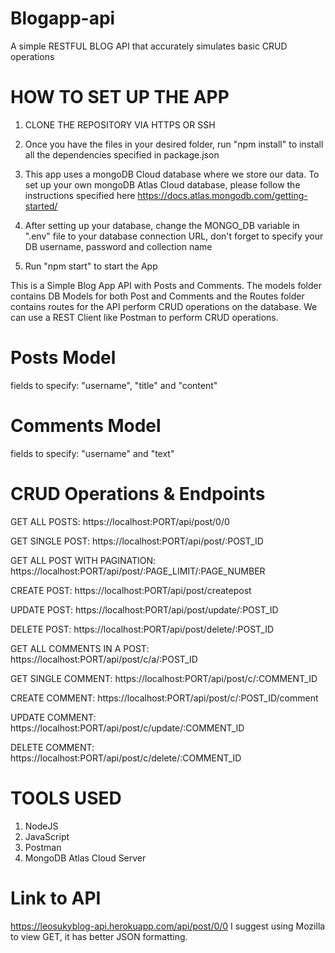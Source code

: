 # Blogapp-api
A simple RESTFUL BLOG API that accurately simulates basic CRUD operations

# HOW TO SET UP THE APP
1. CLONE THE REPOSITORY VIA HTTPS OR SSH

2. Once you have the files in your desired folder, run "npm install" to install all the dependencies specified in package.json

3. This app uses a mongoDB Cloud database where we store our data. To set up your own mongoDB Atlas Cloud database, please follow the instructions specified here https://docs.atlas.mongodb.com/getting-started/

4. After setting up your database, change the MONGO_DB variable in ".env" file to your database connection URL, don't forget to specify your DB username, password and collection name

5. Run "npm start" to start the App

This is a Simple Blog App API with Posts and Comments. The models folder contains DB Models for both Post and Comments and the Routes folder contains routes for the API perform CRUD operations on the database. We can use a REST Client like Postman to perform CRUD operations.

# Posts Model
fields to specify: "username", "title" and "content"

# Comments Model
fields to specify: "username" and "text"

# CRUD Operations & Endpoints
GET ALL POSTS: https://localhost:PORT/api/post/0/0

GET SINGLE POST: https://localhost:PORT/api/post/:POST_ID

GET ALL POST WITH PAGINATION: https://localhost:PORT/api/post/:PAGE_LIMIT/:PAGE_NUMBER

CREATE POST: https://localhost:PORT/api/post/createpost

UPDATE POST: https://localhost:PORT/api/post/update/:POST_ID

DELETE POST: https://localhost:PORT/api/post/delete/:POST_ID

GET ALL COMMENTS IN A POST: https://localhost:PORT/api/post/c/a/:POST_ID

GET SINGLE COMMENT: https://localhost:PORT/api/post/c/:COMMENT_ID

CREATE COMMENT: https://localhost:PORT/api/post/c/:POST_ID/comment

UPDATE COMMENT: https://localhost:PORT/api/post/c/update/:COMMENT_ID

DELETE COMMENT: https://localhost:PORT/api/post/c/delete/:COMMENT_ID


# TOOLS USED
1. NodeJS
2. JavaScript
3. Postman
4. MongoDB Atlas Cloud Server

# Link to API
https://leosukyblog-api.herokuapp.com/api/post/0/0
I suggest using Mozilla to view GET, it has better JSON formatting.
